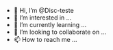 - 👋 Hi, I’m @Disc-teste
- 👀 I’m interested in ...
- 🌱 I’m currently learning ...
- 💞️ I’m looking to collaborate on ...
- 📫 How to reach me ...

<!---
Disc-teste/Disc-teste is a ✨ special ✨ repository because its `README.md` (this file) appears on your GitHub profile.
You can click the Preview link to take a look at your changes.
--->
